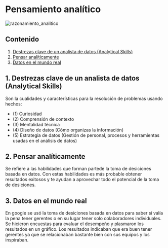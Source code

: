 # Pensamiento analítico

![razonamiento_analitico](https://user-images.githubusercontent.com/92232878/178027313-6f6e3da8-695a-4730-8e18-a3683257e09e.jpg)

## Contenido
1. [Destrezas clave de un analista de datos (Analytical Skills)](#1.-Destrezas-clave-de-un-analista-de-datos-(Analytical-Skills))
2. [Pensar analíticamente](#2.-Pensar-analíticamente)
3. [Datos en el mundo real](#3.-Datos-en-el-mundo-real)

## 1. Destrezas clave de un analista de datos (Analytical Skills)

Son la cualidades y características para la resolución de problemas usando hechos:

* (1) Curiosidad
* (2) Comprensión de contexto
* (3) Mentalidad técnica
* (4) Diseño de datos (Cómo organizas la información)
* (5) Estrategia de datos (Gestión de personal, procesos y herramientas usadas en el análisis de datos)

## 2. Pensar analíticamente

Se refiere a las habilidades que forman partede la toma de desiciones basada en datos. Con estas habilidades es más probable obtener resultados exitosos y te ayudan a aprovechar todo el potencial de la toma de desiciones.

## 3. Datos en el mundo real

En google se usó la toma de desiciones basada en datos para saber si valía la pena tener gerentes o en su lugar tener solo colaboradores individuales.
Se hicieron encuestas para evaluar el desempeño y plasmaron los resultados en un gráfico. Los resultados indicaban que era buen tener gerentes ya que se relacionaban bastante bien con sus equipos y los inspiraban.
